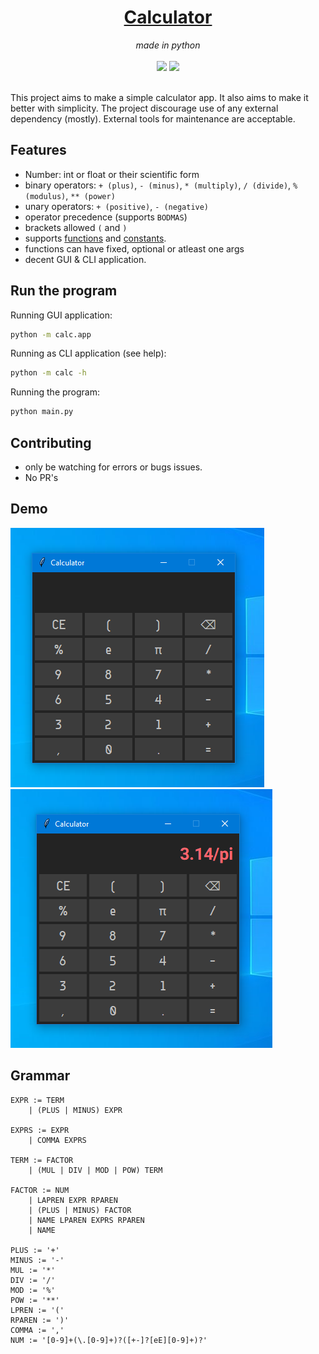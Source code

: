 <div align="center">
    <a href="https://github.com/SparrowSurya/calc">
        <h1>Calculator</h1>
    </a>
    <i>made in python</i>
</div>

<br />
<div align="center">
    <img src="https://img.shields.io/badge/status-WIP-yellow" />
    <img src="https://img.shields.io/badge/tests-Pending-yellow" />
</div>
<br />


This project aims to make a simple calculator app.
It also aims to make it better with simplicity.
The project discourage use of any external dependency (mostly).
External tools for maintenance are acceptable.


## Features
* Number: int or float or their scientific form
* binary operators: `+ (plus)`, `- (minus)`, `* (multiply)`, `/ (divide)`, `% (modulus)`, `** (power)`
* unary operators: `+ (positive)`, `- (negative)`
* operator precedence (supports `BODMAS`)
* brackets allowed `(` and `)`
* supports [functions](./calc/evaluator/functions.py) and [constants](./calc/evaluator/constants.py).
* functions can have fixed, optional or atleast one args
* decent GUI & CLI application.


## Run the program
Running GUI application:
```sh
python -m calc.app
```

Running as CLI application (see help):
```sh
python -m calc -h
```

Running the program:
```sh
python main.py
```


## Contributing
* only be watching for errors or bugs issues.
* No PR's


## Demo

<div>
    <img src="./demo/demo1.png" />
    <br />
    <img src="./demo/demo2.png" />
</div>


## Grammar
```
EXPR := TERM
    | (PLUS | MINUS) EXPR

EXPRS := EXPR
    | COMMA EXPRS

TERM := FACTOR
    | (MUL | DIV | MOD | POW) TERM

FACTOR := NUM
    | LAPREN EXPR RPAREN
    | (PLUS | MINUS) FACTOR
    | NAME LPAREN EXPRS RPAREN
    | NAME

PLUS := '+'
MINUS := '-'
MUL := '*'
DIV := '/'
MOD := '%'
POW := '**'
LPREN := '('
RPAREN := ')'
COMMA := ','
NUM := '[0-9]+(\.[0-9]+)?([+-]?[eE][0-9]+)?'
```

